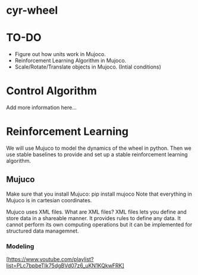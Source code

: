 # cyr-wheel

# TO-DO 
- Figure out how units work in Mujoco.
- Reinforcement Learning Algorithm in Mujoco. 
- Scale/Rotate/Translate objects in Mujoco. (Intial conditions)

# Control Algorithm 
Add more information here...

# Reinforcement Learning 
We will use Mujuco to model the dynamics of the wheel in python. Then we use stable baselines to provide and set up a stable reinforcement learning algorithm. 

## Mujuco
Make sure that you install Mujuco: pip install mujoco 
Note that everything in Mujuco is in cartesian coordinates. 

Mujuco uses XML files. What are XML files? 
XML files lets you define and store data in a shareable manner. It provides rules to define any data. It cannot perform its own computing operations but it can be implemented for structured data managemnet. 

### Modeling
[https://www.youtube.com/playlist?list=PLc7bpbeTIk75dgBVd07z6_uKN1KQkwFRK]
